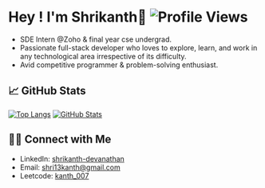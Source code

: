 # Hey ! I'm Shrikanth👋 ![Profile Views](https://komarev.com/ghpvc/?username=ShrikanthDeva&color=brightgreen)

+ SDE Intern @Zoho & final year cse undergrad. 
+ Passionate full-stack developer who loves to explore, learn, and work in any technological area irrespective of its difficulty. 
+ Avid competitive programmer & problem-solving enthusiast.
<!----
## 💻 Tech Stack

### Languages

![Python](https://img.shields.io/badge/Python-FFD43B?style=for-the-badge&logo=python&logoColor=blue)
![Java](https://img.shields.io/badge/java-%23ED8B00.svg?style=for-the-badge&logo=openjdk&logoColor=white)
![C++](https://img.shields.io/badge/C%2B%2B-00599C?style=for-the-badge&logo=c%2B%2B&logoColor=white)
![C](https://img.shields.io/badge/C-00599C?style=for-the-badge&logo=c&logoColor=white)
![R](https://img.shields.io/badge/R-276DC3?style=for-the-badge&logo=r&logoColor=white)
![MySQL](https://img.shields.io/badge/mysql-%2300f.svg?style=for-the-badge&logo=mysql&logoColor=white)

### Front-end Tools

![HTML](https://img.shields.io/badge/HTML5-E34F26?style=for-the-badge&logo=html5&logoColor=white)
![CSS](https://img.shields.io/badge/CSS3-1572B6?style=for-the-badge&logo=css3&logoColor=white)
![JavaScript](https://img.shields.io/badge/JavaScript-323330?style=for-the-badge&logo=javascript&logoColor=F7DF1E)
![Tailwind](https://img.shields.io/badge/Tailwind_CSS-38B2AC?style=for-the-badge&logo=tailwind-css&logoColor=white)
![Bootstrap](https://img.shields.io/badge/Bootstrap-563D7C?style=for-the-badge&logo=bootstrap&logoColor=white)
<!-- ![React](https://img.shields.io/badge/React-20232A?style=for-the-badge&logo=react&logoColor=61DAFB)

### Back-end Tools

![Flask](https://img.shields.io/badge/Flask-000000?style=for-the-badge&logo=flask&logoColor=white)
![Django](https://img.shields.io/badge/Django-092E20?style=for-the-badge&logo=django&logoColor=green)
![FastAPI](https://img.shields.io/badge/fastapi-109989?style=for-the-badge&logo=FASTAPI&logoColor=white)

### Deployment Tools

![Git](https://img.shields.io/badge/GIT-E44C30?style=for-the-badge&logo=git&logoColor=white)
![GitHub](https://img.shields.io/badge/GitHub-100000?style=for-the-badge&logo=github&logoColor=white)
![Docker](https://img.shields.io/badge/Docker-2CA5E0?style=for-the-badge&logo=docker&logoColor=white)
![Jenkins](	https://img.shields.io/badge/Jenkins-D24939?style=for-the-badge&logo=Jenkins&logoColor=white)
![Kubernetes](https://img.shields.io/badge/kubernetes-326ce5.svg?&style=for-the-badge&logo=kubernetes&logoColor=white)
![heroku](https://img.shields.io/badge/Heroku-430098?style=for-the-badge&logo=heroku&logoColor=white)

### Testing

![Postman](	https://img.shields.io/badge/Postman-FF6C37?style=for-the-badge&logo=Postman&logoColor=white)
![Selenium](	https://img.shields.io/badge/Selenium-43B02A?style=for-the-badge&logo=Selenium&logoColor=white)

### Databases

![MySQL](https://img.shields.io/badge/MySQL-005C84?style=for-the-badge&logo=mysql&logoColor=white)
![Oracle](	https://img.shields.io/badge/Oracle-F80000?style=for-the-badge&logo=Oracle&logoColor=white)
![PostgreSQL](https://img.shields.io/badge/PostgreSQL-316192?style=for-the-badge&logo=postgresql&logoColor=white)
![MongoDB](https://img.shields.io/badge/MongoDB-%234ea94b.svg?style=for-the-badge&logo=mongodb&logoColor=white)
![SQLite](https://img.shields.io/badge/sqlite-%2307405e.svg?style=for-the-badge&logo=sqlite&logoColor=white)

### Platforms

![Linux](https://img.shields.io/badge/Linux-FCC624?style=for-the-badge&logo=linux&logoColor=black)
![Windows](https://img.shields.io/badge/Windows-0078D6?style=for-the-badge&logo=windows&logoColor=white)
![AWS](https://img.shields.io/badge/Amazon_AWS-FF9900?style=for-the-badge&logo=amazonaws&logoColor=white)

### CP
![Leetcode](https://img.shields.io/badge/-LeetCode-FFA116?style=for-the-badge&logo=LeetCode&logoColor=black)
![CodeChef](https://img.shields.io/badge/-CodeChef-5B4638?style=for-the-badge&logo=CodeChef&logoColor=white)
![Codeforces](	https://img.shields.io/badge/Codeforces-445f9d?style=for-the-badge&logo=Codeforces&logoColor=white)
![Hackerrank](https://img.shields.io/badge/-Hackerrank-2EC866?style=for-the-badge&logo=HackerRank&logoColor=white)

-->
## 📈 GitHub Stats

[![Top Langs](https://github-readme-stats.vercel.app/api/top-langs/?username=ShrikanthDeva&layout=compact&langs_count=10)](https://github.com/ShrikanthDeva)
[![GitHub Stats](https://github-readme-stats.vercel.app/api?username=ShrikanthDeva&show_icons=true&theme=tokyonight&rank_icon=github)](https://github.com/ShrikanthDeva)

## 🤝🏻 Connect with Me

- LinkedIn: [shrikanth-devanathan](https://www.linkedin.com/in/shrikanth-devanathan/)
- Email: [shri13kanth@gmail.com](mailto:shri13kanth@gmail.com)
- Leetcode: [kanth_007](https://leetcode.com/kanth_007/)
